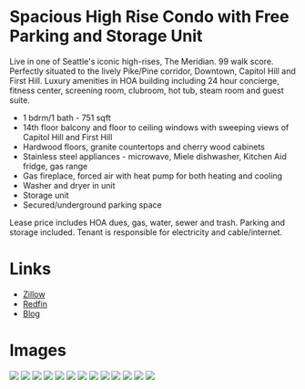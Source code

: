 # Spacious High Rise Condo with Free Parking and Storage Unit

Live in one of Seattle's iconic high-rises, The Meridian.  99 walk score.  Perfectly situated to the lively Pike/Pine corridor, Downtown, Capitol Hill and First Hill.  Luxury amenities in HOA building including 24 hour concierge, fitness center, screening room, clubroom, hot tub, steam room and guest suite.

* 1 bdrm/1 bath - 751 sqft
* 14th floor balcony and floor to ceiling windows with sweeping views of Capitol Hill and First Hill
* Hardwood floors, granite countertops and cherry wood cabinets
* Stainless steel appliances - microwave, Miele dishwasher, Kitchen Aid fridge, gas range
* Gas fireplace, forced air with heat pump for both heating and cooling
* Washer and dryer in unit
* Storage unit
* Secured/underground parking space

Lease price includes HOA dues, gas, water, sewer and trash. Parking and storage included. Tenant is responsible for electricity and cable/internet.

# Links
* [Zillow](https://www.zillow.com/homedetails/1420-Terry-Ave-UNIT-1405-Seattle-WA-98101/60762418_zpid/?view=public)
* [Redfin](https://www.redfin.com/WA/Seattle/1420-Terry-Ave-98101/unit-1405/home/32692)
* [Blog](http://meridiancondorental.blogspot.com/)

# Images
![](img/1.jpg)
![](img/2.jpg)
![](img/3.jpg)
![](img/4.jpg)
![](img/5.jpg)
![](img/6.jpg)
![](img/7.jpg)
![](img/8.jpg)
![](img/9.jpg)
![](img/10.jpg)
![](img/11.jpg)
![](img/12.jpg)
![](img/13.jpg)
